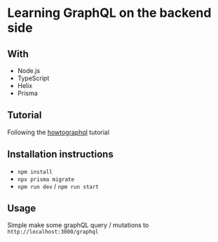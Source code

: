 # Learning GraphQL on the backend side

## With
- Node.js
- TypeScript
- Helix
- Prisma

## Tutorial
Following the [howtographql](https://www.howtographql.com/) tutorial

## Installation instructions
- `npm install`
- `npx prisma migrate`
- `npm run dev` / `npm run start`

## Usage
Simple make some graphQL query / mutations to `http://localhost:3000/graphql`
